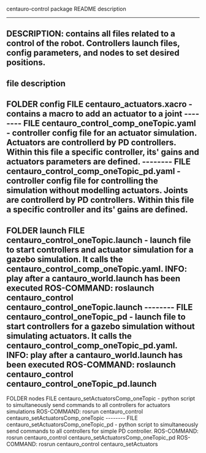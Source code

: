 centauro-control package README description

--------
DESCRIPTION: contains all files related to a control of the robot. Controllers launch files, config parameters, and nodes to set desired positions.
--------

file description
--------
FOLDER config
    FILE centauro_actuators.xacro - contains a macro to add an actuator to a joint
    --------
    FILE centauro_control_comp_oneTopic.yaml - controller config file for an actuator simulation. Actuators are controllerd by PD controllers. Within this file a specific controller, its' gains and actuators parameters are defined.
    --------
    FILE centauro_control_comp_oneTopic_pd.yaml - controller config file for controlling the simulation without modelling actuators. Joints are controllerd by PD controllers. Within this file a specific controller and its' gains are defined.
--------
FOLDER launch
    FILE centauro_control_oneTopic.launch - launch file to start controllers and actuator simulation for a gazebo simulation. It calls the centauro_control_comp_oneTopic.yaml.
    INFO: play after a cantauro_world.launch has been executed
    ROS-COMMAND: roslaunch centauro_control centauro_control_oneTopic.launch
    --------
    FILE centauro_control_oneTopic_pd - launch file to start controllers for a gazebo simulation without simulating actuators. It calls the centauro_control_comp_oneTopic_pd.yaml.
    INFO: play after a cantauro_world.launch has been executed
    ROS-COMMAND: roslaunch centauro_control centauro_control_oneTopic_pd.launch 
--------
FOLDER nodes
    FILE centauro_setActuatorsComp_oneTopic - python script to simultaneously send commands to all controllers for actuators simulations
    ROS-COMMAND: rosrun centauro_control centauro_setActuatorsComp_oneTopic
    --------
    FILE centauro_setActuatorsComp_oneTopic_pd - python script to simultaneously send commands to all controllers for simple PD controller. 
    ROS-COMMAND: rosrun centauro_control centauro_setActuatorsComp_oneTopic_pd
    ROS-COMMAND: rosrun centauro_control centauro_setActuators
